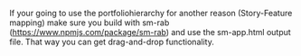 If your going to use the portfoliohierarchy for another reason (Story-Feature mapping)
make sure you build with sm-rab (https://www.npmjs.com/package/sm-rab) and use the
sm-app.html output file. That way you can get drag-and-drop functionality.
